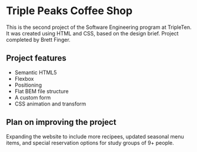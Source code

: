 # Triple Peaks Coffee Shop

This is the second project of the Software Engineering program at TripleTen. It was created using HTML and CSS, based on the design brief. Project completed by Brett Finger.

## Project features

- Semantic HTML5
- Flexbox
- Positioning
- Flat BEM file structure
- A custom form
- CSS animation and transform

## Plan on improving the project

Expanding the website to include more recipees, updated seasonal menu items, and special reservation options for study groups of 9+ people.
